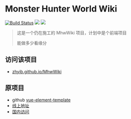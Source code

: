 # Monster Hunter World Wiki

[![Build Status](https://travis-ci.com/zhyib/MhwWiki.svg?branch=master)](https://travis-ci.com/zhyib/MhwWiki)
![](https://img.shields.io/badge/Vue-v.6.10-brightgreen.svg)
![](https://img.shields.io/badge/ElementUi-2.13.0-brightgreen.svg)

> 这是一个仍在施工的 MhwWiki 项目，计划中是个前端项目
>
> 能做多少看缘分

## 访问该项目 
- [zhyib.github.io/MhwWiki](https://zhyib.github.io/MhwWiki)

## 原项目

- github [vue-element-template](https://github.com/PanJiaChen/vue-admin-template)
- [线上地址](http://panjiachen.github.io/vue-admin-template)
- [国内访问](https://panjiachen.gitee.io/vue-admin-template)